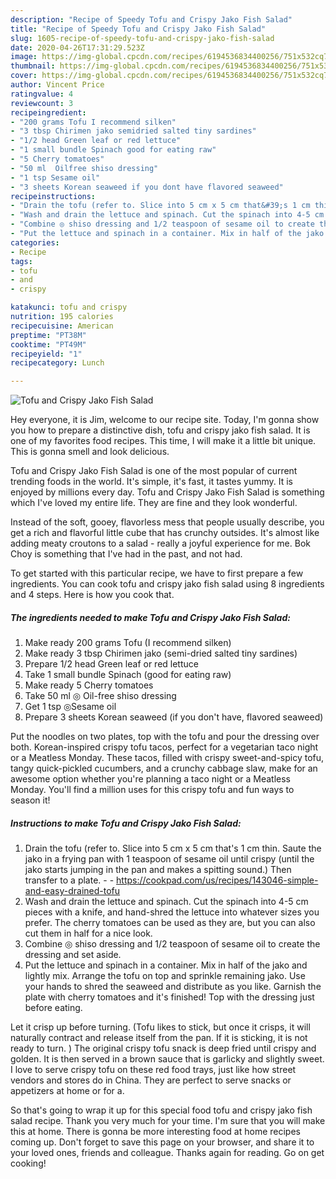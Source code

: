 ```yaml
---
description: "Recipe of Speedy Tofu and Crispy Jako Fish Salad"
title: "Recipe of Speedy Tofu and Crispy Jako Fish Salad"
slug: 1605-recipe-of-speedy-tofu-and-crispy-jako-fish-salad
date: 2020-04-26T17:31:29.523Z
image: https://img-global.cpcdn.com/recipes/6194536834400256/751x532cq70/tofu-and-crispy-jako-fish-salad-recipe-main-photo.jpg
thumbnail: https://img-global.cpcdn.com/recipes/6194536834400256/751x532cq70/tofu-and-crispy-jako-fish-salad-recipe-main-photo.jpg
cover: https://img-global.cpcdn.com/recipes/6194536834400256/751x532cq70/tofu-and-crispy-jako-fish-salad-recipe-main-photo.jpg
author: Vincent Price
ratingvalue: 4
reviewcount: 3
recipeingredient:
- "200 grams Tofu I recommend silken"
- "3 tbsp Chirimen jako semidried salted tiny sardines"
- "1/2 head Green leaf or red lettuce"
- "1 small bundle Spinach good for eating raw"
- "5 Cherry tomatoes"
- "50 ml  Oilfree shiso dressing"
- "1 tsp Sesame oil"
- "3 sheets Korean seaweed if you dont have flavored seaweed"
recipeinstructions:
- "Drain the tofu (refer to. Slice into 5 cm x 5 cm that&#39;s 1 cm thin. Saute the jako in a frying pan with 1 teaspoon of sesame oil until crispy (until the jako starts jumping in the pan and makes a spitting sound.) Then transfer to a plate.  https://cookpad.com/us/recipes/143046-simple-and-easy-drained-tofu"
- "Wash and drain the lettuce and spinach. Cut the spinach into 4-5 cm pieces with a knife, and hand-shred the lettuce into whatever sizes you prefer. The cherry tomatoes can be used as they are, but you can also cut them in half for a nice look."
- "Combine ◎ shiso dressing and 1/2 teaspoon of sesame oil to create the dressing and set aside."
- "Put the lettuce and spinach in a container. Mix in half of the jako and lightly mix. Arrange the tofu on top and sprinkle remaining jako. Use your hands to shred the seaweed and distribute as you like. Garnish the plate with cherry tomatoes and it&#39;s finished! Top with the dressing just before eating."
categories:
- Recipe
tags:
- tofu
- and
- crispy

katakunci: tofu and crispy 
nutrition: 195 calories
recipecuisine: American
preptime: "PT38M"
cooktime: "PT49M"
recipeyield: "1"
recipecategory: Lunch

---
```



![Tofu and Crispy Jako Fish Salad](https://img-global.cpcdn.com/recipes/6194536834400256/751x532cq70/tofu-and-crispy-jako-fish-salad-recipe-main-photo.jpg)

Hey everyone, it is Jim, welcome to our recipe site. Today, I'm gonna show you how to prepare a distinctive dish, tofu and crispy jako fish salad. It is one of my favorites food recipes. This time, I will make it a little bit unique. This is gonna smell and look delicious.

Tofu and Crispy Jako Fish Salad is one of the most popular of current trending foods in the world. It's simple, it's fast, it tastes yummy. It is enjoyed by millions every day. Tofu and Crispy Jako Fish Salad is something which I've loved my entire life. They are fine and they look wonderful.

Instead of the soft, gooey, flavorless mess that people usually describe, you get a rich and flavorful little cube that has crunchy outsides. It&#39;s almost like adding meaty croutons to a salad - really a joyful experience for me. Bok Choy is something that I&#39;ve had in the past, and not had.


To get started with this particular recipe, we have to first prepare a few ingredients. You can cook tofu and crispy jako fish salad using 8 ingredients and 4 steps. Here is how you cook that.

<!--inarticleads1-->

##### The ingredients needed to make Tofu and Crispy Jako Fish Salad:

1. Make ready 200 grams Tofu (I recommend silken)
1. Make ready 3 tbsp Chirimen jako (semi-dried salted tiny sardines)
1. Prepare 1/2 head Green leaf or red lettuce
1. Take 1 small bundle Spinach (good for eating raw)
1. Make ready 5 Cherry tomatoes
1. Take 50 ml ◎ Oil-free shiso dressing
1. Get 1 tsp ◎Sesame oil
1. Prepare 3 sheets Korean seaweed (if you don&#39;t have, flavored seaweed)


Put the noodles on two plates, top with the tofu and pour the dressing over both. Korean-inspired crispy tofu tacos, perfect for a vegetarian taco night or a Meatless Monday. These tacos, filled with crispy sweet-and-spicy tofu, tangy quick-pickled cucumbers, and a crunchy cabbage slaw, make for an awesome option whether you&#39;re planning a taco night or a Meatless Monday. You&#39;ll find a million uses for this crispy tofu and fun ways to season it! 

<!--inarticleads2-->

##### Instructions to make Tofu and Crispy Jako Fish Salad:

1. Drain the tofu (refer to. Slice into 5 cm x 5 cm that&#39;s 1 cm thin. Saute the jako in a frying pan with 1 teaspoon of sesame oil until crispy (until the jako starts jumping in the pan and makes a spitting sound.) Then transfer to a plate. -  - https://cookpad.com/us/recipes/143046-simple-and-easy-drained-tofu
1. Wash and drain the lettuce and spinach. Cut the spinach into 4-5 cm pieces with a knife, and hand-shred the lettuce into whatever sizes you prefer. The cherry tomatoes can be used as they are, but you can also cut them in half for a nice look.
1. Combine ◎ shiso dressing and 1/2 teaspoon of sesame oil to create the dressing and set aside.
1. Put the lettuce and spinach in a container. Mix in half of the jako and lightly mix. Arrange the tofu on top and sprinkle remaining jako. Use your hands to shred the seaweed and distribute as you like. Garnish the plate with cherry tomatoes and it&#39;s finished! Top with the dressing just before eating.


Let it crisp up before turning. (Tofu likes to stick, but once it crisps, it will naturally contract and release itself from the pan. If it is sticking, it is not ready to turn. ) The original crispy tofu snack is deep fried until crispy and golden. It is then served in a brown sauce that is garlicky and slightly sweet. I love to serve crispy tofu on these red food trays, just like how street vendors and stores do in China. They are perfect to serve snacks or appetizers at home or for a. 

So that's going to wrap it up for this special food tofu and crispy jako fish salad recipe. Thank you very much for your time. I'm sure that you will make this at home. There is gonna be more interesting food at home recipes coming up. Don't forget to save this page on your browser, and share it to your loved ones, friends and colleague. Thanks again for reading. Go on get cooking!
